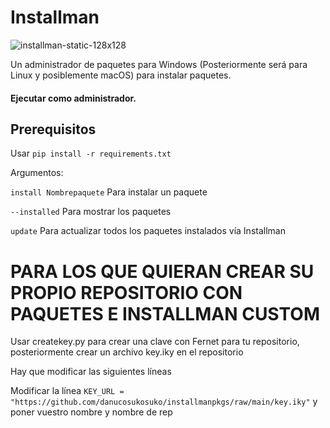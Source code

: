 # Installman

![installman-static-128x128](https://github.com/user-attachments/assets/8a9ecdde-7500-4898-acb1-9af5c12d5a3a)



Un administrador de paquetes para Windows (Posteriormente será para Linux y posiblemente macOS) para instalar paquetes.

#### Ejecutar como administrador.


## Prerequisitos

Usar `pip install -r requirements.txt`

Argumentos:

`install Nombrepaquete` Para instalar un paquete

`--installed` Para mostrar los paquetes

`update` Para actualizar todos los paquetes instalados vía Installman

# PARA LOS QUE QUIERAN CREAR SU PROPIO REPOSITORIO CON PAQUETES E INSTALLMAN CUSTOM

Usar createkey.py para crear una clave con Fernet para tu repositorio, posteriormente crear un archivo key.iky en el repositorio

Hay que modificar las siguientes líneas

Modificar la línea `KEY_URL = "https://github.com/danucosukosuko/installmanpkgs/raw/main/key.iky"` y poner vuestro nombre y nombre de rep
